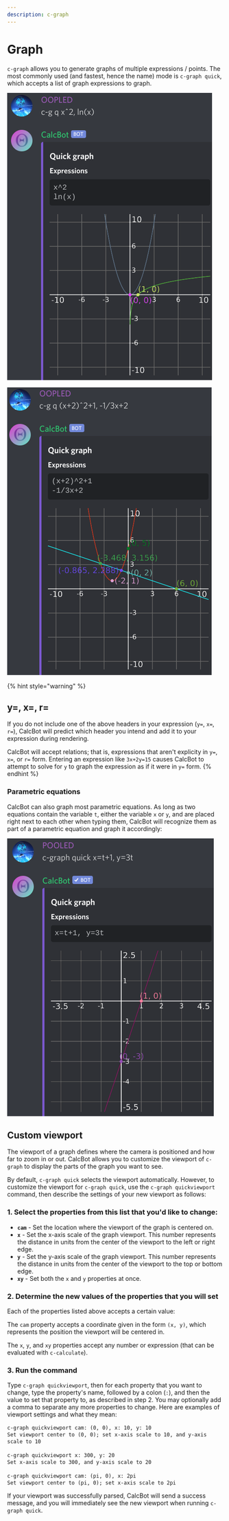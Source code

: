 ```yaml
---
description: c-graph
---
```


# Graph

`c-graph` allows you to generate graphs of multiple expressions / points. The most commonly used \(and fastest, hence the name\) mode is `c-graph quick`, which accepts a list of graph expressions to graph.

![Graph of y=x^2 and y=ln\(x\)](../assets/c-g_q_example.png)

![Graph of y=\(x+2\)^2+1 and y=-1/3x+2, showing graph interceptions and other points of interest](../assets/c-g_q_example_2.png)

{% hint style="warning" %}
## y=, x=, r=

If you do not include one of the above headers in your expression \(`y=`, `x=`, `r=`\), CalcBot will predict which header you intend and add it to your expression during rendering.

CalcBot will accept relations; that is, expressions that aren't explicity in `y=`, `x=`, or `r=` form. Entering an expression like `3x+2y=15` causes CalcBot to attempt to solve for `y` to graph the expression as if it were in `y=` form.
{% endhint %}

### Parametric equations

CalcBot can also graph most parametric equations. As long as two equations contain the variable `t`, either the variable `x` or `y`, and are placed right next to each other when typing them, CalcBot will recognize them as part of a parametric equation and graph it accordingly:

![Graph of x=t+1 and y=3t](../assets/parametric.png)

## Custom viewport

The viewport of a graph defines where the camera is positioned and how far to zoom in or out. CalcBot allows you to customize the viewport of `c-graph` to display the parts of the graph you want to see.

By default, `c-graph quick` selects the viewport automatically. However, to customize the viewport for `c-graph quick`, use the `c-graph quickviewport` command, then describe the settings of your new viewport as follows:

### 1. Select the properties from this list that you'd like to change:

* **`cam`** - Set the location where the viewport of the graph is centered on.
* **`x`** - Set the x-axis scale of the graph viewport. This number represents the distance in units from the center of the viewport to the left or right edge.
* **`y`** - Set the y-axis scale of the graph viewport. This number represents the distance in units from the center of the viewport to the top or bottom edge.
* **`xy`** - Set both the `x` and `y` properties at once.

### 2. Determine the new values of the properties that you will set

Each of the properties listed above accepts a certain value:

The `cam` property accepts a coordinate given in the form `(x, y)`, which represents the position the viewport will be centered in.

The `x`, `y`, and `xy` properties accept any number or expression \(that can be evaluated with `c-calculate`\).

### 3. Run the command

Type `c-graph quickviewport`, then for each property that you want to change, type the property's name, followed by a colon \(`:`\), and then the value to set that property to, as described in step 2. You may optionally add a comma to separate any more properties to change. Here are examples of viewport settings and what they mean:

```text
c-graph quickviewport cam: (0, 0), x: 10, y: 10
Set viewport center to (0, 0); set x-axis scale to 10, and y-axis scale to 10

c-graph quickviewport x: 300, y: 20
Set x-axis scale to 300, and y-axis scale to 20

c-graph quickviewport cam: (pi, 0), x: 2pi
Set viewport center to (pi, 0); set x-axis scale to 2pi
```

If your viewport was successfully parsed, CalcBot will send a success message, and you will immediately see the new viewport when running `c-graph quick`.

